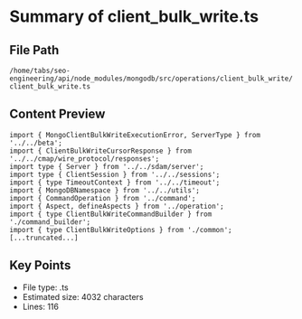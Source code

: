 # Summary of client_bulk_write.ts
  
## File Path
`/home/tabs/seo-engineering/api/node_modules/mongodb/src/operations/client_bulk_write/client_bulk_write.ts`

## Content Preview
```
import { MongoClientBulkWriteExecutionError, ServerType } from '../../beta';
import { ClientBulkWriteCursorResponse } from '../../cmap/wire_protocol/responses';
import type { Server } from '../../sdam/server';
import type { ClientSession } from '../../sessions';
import { type TimeoutContext } from '../../timeout';
import { MongoDBNamespace } from '../../utils';
import { CommandOperation } from '../command';
import { Aspect, defineAspects } from '../operation';
import { type ClientBulkWriteCommandBuilder } from './command_builder';
import { type ClientBulkWriteOptions } from './common';
[...truncated...]
```

## Key Points
- File type: .ts
- Estimated size: 4032 characters
- Lines: 116
